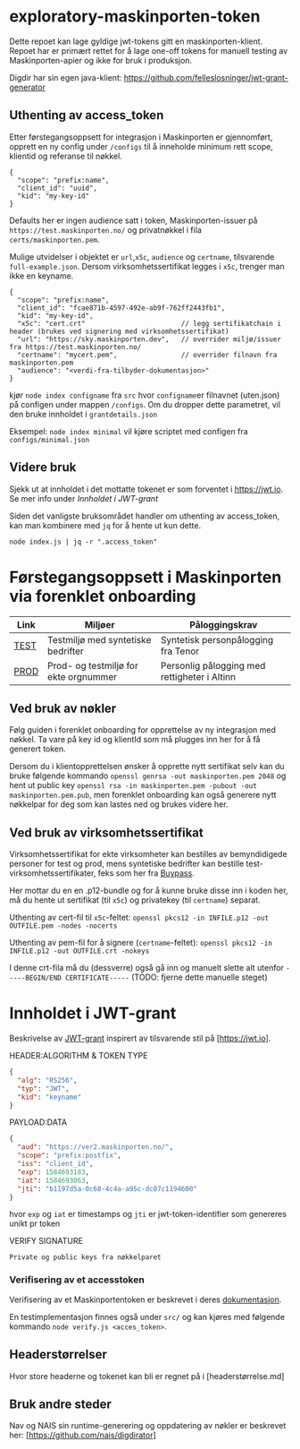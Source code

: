# exploratory-maskinporten-token

Dette repoet kan lage gyldige jwt-tokens gitt en maskinporten-klient. Repoet har er primært
rettet for å lage one-off tokens for manuell testing av Maskinporten-apier og ikke for bruk i produksjon.

Digdir har sin egen java-klient: https://github.com/felleslosninger/jwt-grant-generator

## Uthenting av access_token
Etter førstegangsoppsett for integrasjon i Maskinporten er gjennomført, 
opprett en ny config under `/configs` til å inneholde minimum rett scope, klientid og referanse til nøkkel. 

```
{
  "scope": "prefix:name",
  "client_id": "uuid",
  "kid": "my-key-id"
}
```
Defaults her er ingen audience satt i token, Maskinporten-issuer på `https://test.maskinporten.no/` og privatnøkkel i fila `certs/maskinporten.pem`.

Mulige utvidelser i objektet er `url`,`x5c`, `audience` og `certname`,  tilsvarende `full-example.json`. 
Dersom virksomhetssertifikat legges i `x5c`, trenger man ikke en keyname.  

```
{
  "scope": "prefix:name",
  "client_id": "fcae871b-4597-492e-ab9f-762ff2443fb1",
  "kid": "my-key-id",
  "x5c": "cert.crt"                        // legg sertifikatchain i header (brukes ved signering med virksomhetssertifikat)
  "url": "https://sky.maskinporten.dev",   // overrider miljø/issuer fra https://test.maskinporten.no/
  "certname": "mycert.pem",                // overrider filnavn fra maskinporten.pem 
  "audience": "<verdi-fra-tilbyder-dokumentasjon>"
}
```

 kjør `node index configname` fra `src` hvor `configname`er filnavnet (uten.json) på configen under mappen `/configs`. 
 Om du dropper dette parametret, vil den bruke innholdet i `grantdetails.json`

Eksempel: 
`node index minimal` vil kjøre scriptet med configen fra `configs/minimal.json`
 

## Videre bruk 

Sjekk ut at innholdet i det mottatte tokenet er som forventet i https://jwt.io. Se mer info under *Innholdet i JWT-grant*

Siden det vanligste bruksområdet handler om uthenting av 
access_token, kan man kombinere med `jq` for å hente ut kun dette. 

```
node index.js | jq -r ".access_token"
```

# Førstegangsoppsett i Maskinporten via forenklet onboarding

| Link                                            | Miljøer                               | Påloggingskrav                               |
|-------------------------------------------------|---------------------------------------|----------------------------------------------|
| [TEST](http://onboarding.test.maskinporten.no/) | Testmiljø med syntetiske bedrifter    | Syntetisk personpålogging fra Tenor          |
| [PROD](http://onboarding.maskinporten.no/)      | Prod- og testmiljø for ekte orgnummer | Personlig pålogging med rettigheter i Altinn |


## Ved bruk av nøkler

Følg guiden i forenklet onboarding for opprettelse av ny integrasjon med nøkkel. 
Ta vare på key id og klientId som må plugges inn her for å få generert token.

Dersom du i klientopprettelsen ønsker å opprette nytt sertifikat selv kan du bruke følgende kommando `openssl genrsa -out maskinporten.pem 2048` og hent ut public key `openssl rsa -in maskinporten.pem -pubout -out maskinporten.pem.pub`, 
men forenklet onboarding kan også generere nytt nøkkelpar for deg som kan lastes ned og brukes videre her. 

## Ved bruk av virksomhetssertifikat

Virksomhetssertifikat for ekte virksomheter kan bestilles av bemyndidigede personer for test og prod, 
mens syntetiske bedrifter kan bestille test-virksomhetssertifikater, feks som her fra [Buypass](https://www.buypass.no/produkter/virksomhetssertifikat-esegl/bestill-testsertifikat-vid-europa).

Her mottar du en en .p12-bundle og for å kunne bruke disse inn i koden her, 
må du hente ut sertifikat (til `x5c`) og privatekey (til `certname`) separat.

Uthenting av cert-fil til `x5c`-feltet:
```openssl pkcs12 -in INFILE.p12 -out OUTFILE.pem -nodes -nocerts```

Uthenting av pem-fil for å signere (`certname`-feltet):
```openssl pkcs12 -in INFILE.p12 -out OUTFILE.crt -nokeys```

I denne crt-fila må du (dessverre) også gå inn og manuelt slette alt utenfor `-----BEGIN/END CERTIFICATE-----`
(TODO: fjerne dette manuelle steget)

# Innholdet i JWT-grant

Beskrivelse av [JWT-grant](https://docs.digdir.no/docs/Maskinporten/maskinporten_protocol_jwtgrant) inspirert av 
tilsvarende stil på [https://jwt.io].

HEADER:ALGORITHM & TOKEN TYPE

```json
{
  "alg": "RS256",
  "typ": "JWT",
  "kid": "keyname"
}
```

PAYLOAD:DATA

```json
{
  "aud": "https://ver2.maskinporten.no/",
  "scope": "prefix:postfix",
  "iss": "client_id",
  "exp": 1584693183,
  "iat": 1584693063,
  "jti": "b1197d5a-0c68-4c4a-a95c-dc07c1194600"
}
```

hvor `exp` og `iat` er timestamps og  `jti` er jwt-token-identifier som genereres unikt pr token

VERIFY SIGNATURE

```
Private og public keys fra nøkkelparet
```

### Verifisering av et accesstoken 

Verifisering av et Maskinportentoken er beskrevet i deres [dokumentasjon](https://docs.digdir.no/docs/Maskinporten/maskinporten_guide_apitilbyder#4-validere-token).

En testimplementasjon finnes også under `src/` og kan kjøres med følgende kommando `node verify.js <acces_token>`.

## Headerstørrelser

Hvor store headerne og tokenet kan bli er regnet på i [headerstørrelse.md]

## Bruk andre steder

Nav og NAIS sin runtime-generering og oppdatering av nøkler er beskrevet her: [https://github.com/nais/digdirator]
